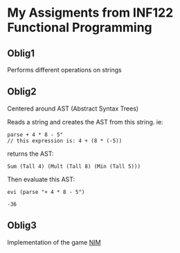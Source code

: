 # My Assigments from INF122 Functional Programming

## Oblig1

Performs different operations on strings



## Oblig2

Centered around AST (Abstract Syntax Trees)

Reads a string and creates the AST from this string. ie:
```
parse + 4 * 8 - 5"
// this expression is: 4 + (8 * (-5))
```
returns the AST:
``` 
Sum (Tall 4) (Mult (Tall 8) (Min (Tall 5)))
```

Then evaluate this AST:
```
evi (parse "+ 4 * 8 - 5")
```

```
-36
```



## Oblig3

Implementation of the game [NIM](https://en.wikipedia.org/wiki/Nim)
